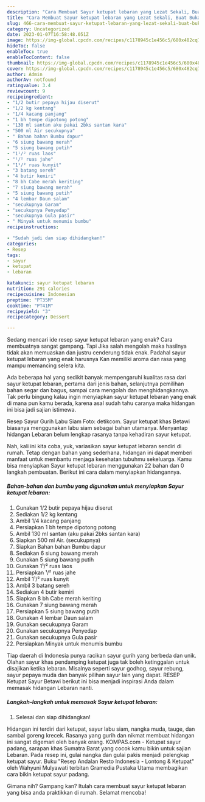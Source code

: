 ```yaml
---
description: "Cara Membuat Sayur ketupat lebaran yang Lezat Sekali, Buat Buka Puasa}"
title: "Cara Membuat Sayur ketupat lebaran yang Lezat Sekali, Buat Buka Puasa}"
slug: 466-cara-membuat-sayur-ketupat-lebaran-yang-lezat-sekali-buat-buka-puasa
category: Uncategorized
date: 2023-01-07T16:58:48.051Z
image: https://img-global.cpcdn.com/recipes/c1178945c1e456c5/680x482cq70/sayur-ketupat-lebaran-foto-resep-utama.jpg
hideToc: false
enableToc: true
enableTocContent: false
thumbnail: https://img-global.cpcdn.com/recipes/c1178945c1e456c5/680x482cq70/sayur-ketupat-lebaran-foto-resep-utama.jpg
cover: https://img-global.cpcdn.com/recipes/c1178945c1e456c5/680x482cq70/sayur-ketupat-lebaran-foto-resep-utama.jpg
author: Admin
authorAv: notfound
ratingvalue: 3.4
reviewcount: 9
recipeingredient:
- "1/2 butir pepaya hijau diserut"
- "1/2 kg kentang"
- "1/4 kacang panjang"
- "1 bh tempe dipotong potong"
- "130 ml santan aku pakai 2bks santan kara"
- "500 ml Air secukupnya"
- " Bahan bahan Bumbu dapur"
- "6 siung bawang merah"
- "5 siung bawang putih"
- "1¹/² ruas laos"
- "¹/² ruas jahe"
- "1¹/² ruas kunyit"
- "3 batang sereh"
- "4 butir kemiri"
- "8 bh Cabe merah keriting"
- "7 siung bawang merah"
- "5 siung bawang putih"
- "4 lembar Daun salam"
- "secukupnya Garam"
- "secukupnya Penyedap"
- "secukupnya Gula pasir"
- " Minyak untuk menumis bumbu"
recipeinstructions:

- "Sudah jadi dan siap dihidangkan!"
categories:
- Resep
tags:
- sayur
- ketupat
- lebaran

katakunci: sayur ketupat lebaran 
nutrition: 291 calories
recipecuisine: Indonesian
preptime: "PT35M"
cooktime: "PT41M"
recipeyield: "3"
recipecategory: Dessert

---
```



Sedang mencari ide resep sayur ketupat lebaran yang enak? Cara membuatnya sangat gampang. Tapi Jika salah mengolah maka hasilnya tidak akan memuaskan dan justru cenderung tidak enak. Padahal sayur ketupat lebaran yang enak harusnya Kan memiliki aroma dan rasa yang mampu memancing selera kita.


Ada beberapa hal yang sedikit banyak mempengaruhi kualitas rasa dari sayur ketupat lebaran, pertama dari jenis bahan, selanjutnya pemilihan bahan segar dan bagus, sampai cara mengolah dan menghidangkannya. Tak perlu bingung kalau ingin menyiapkan sayur ketupat lebaran yang enak di mana pun kamu berada, karena asal sudah tahu caranya maka hidangan ini bisa jadi sajian istimewa.

Resep Sayur Gurih Labu Siam Foto: detikcom. Sayur ketupat khas Betawi biasanya menggunakan labu siam sebagai bahan utamanya. Menyantap hidangan Lebaran belum lengkap rasanya tanpa kehadiran sayur ketupat.


Nah, kali ini kita coba, yuk, variasikan sayur ketupat lebaran sendiri di rumah. Tetap dengan bahan yang sederhana, hidangan ini dapat memberi manfaat untuk membantu menjaga kesehatan tubuhmu sekeluarga. Kamu bisa menyiapkan Sayur ketupat lebaran menggunakan 22 bahan dan 0 langkah pembuatan. Berikut ini cara dalam menyiapkan hidangannya.

<!--inarticleads1-->

##### Bahan-bahan dan bumbu yang digunakan untuk menyiapkan Sayur ketupat lebaran:

1. Gunakan 1/2 butir pepaya hijau diserut
1. Sediakan 1/2 kg kentang
1. Ambil 1/4 kacang panjang
1. Persiapkan 1 bh tempe dipotong potong
1. Ambil 130 ml santan (aku pakai 2bks santan kara)
1. Siapkan 500 ml Air. (secukupnya)
1. Siapkan  Bahan bahan Bumbu dapur
1. Sediakan 6 siung bawang merah
1. Gunakan 5 siung bawang putih
1. Gunakan 1¹/² ruas laos
1. Persiapkan ¹/² ruas jahe
1. Ambil 1¹/² ruas kunyit
1. Ambil 3 batang sereh
1. Sediakan 4 butir kemiri
1. Siapkan 8 bh Cabe merah keriting
1. Gunakan 7 siung bawang merah
1. Persiapkan 5 siung bawang putih
1. Gunakan 4 lembar Daun salam
1. Gunakan secukupnya Garam
1. Gunakan secukupnya Penyedap
1. Gunakan secukupnya Gula pasir
1. Persiapkan  Minyak untuk menumis bumbu


Tiap daerah di Indonesia punya racikan sayur gurih yang berbeda dan unik. Olahan sayur khas pendamping ketupat juga tak boleh ketinggalan untuk disajikan ketika lebaran. Misalnya seperti sayur godhog, sayur rebung, sayur pepaya muda dan banyak pilihan sayur lain yang dapat. RESEP Ketupat Sayur Betawi berikut ini bisa menjadi inspirasi Anda dalam memasak hidangan Lebaran nanti. 

<!--inarticleads2-->

##### Langkah-langkah untuk memasak Sayur ketupat lebaran:


1. Selesai dan siap dihidangkan!

Hidangan ini terdiri dari ketupat, sayur labu siam, nangka muda, tauge, dan sambal goreng krecek. Rasanya yang gurih dan nikmat membuat hidangan ini sangat digemari oleh banyak orang. KOMPAS.com - Ketupat sayur padang, sarapan khas Sumatra Barat yang cocok kamu bikin untuk sajian Lebaran. Pada resep ini, gulai nangka dan gulai pakis menjadi pelengkap ketupat sayur. Buku &#34;Resep Andalan Resto Indonesia - Lontong &amp; Ketupat&#34; oleh Wahyuni Mulyawati terbitan Gramedia Pustaka Utama membagikan cara bikin ketupat sayur padang. 

Gimana nih? Gampang kan? Itulah cara membuat sayur ketupat lebaran yang bisa anda praktikkan di rumah. Selamat mencoba!

